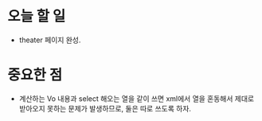 # 오늘 할 일
- theater 페이지 완성.

# 중요한 점
- 계산하는 Vo 내용과 select 해오는 열을 같이 쓰면 xml에서 열을 혼동해서 제대로 받아오지 못하는 문제가 발생하므로, 둘은 따로 쓰도록 하자.
